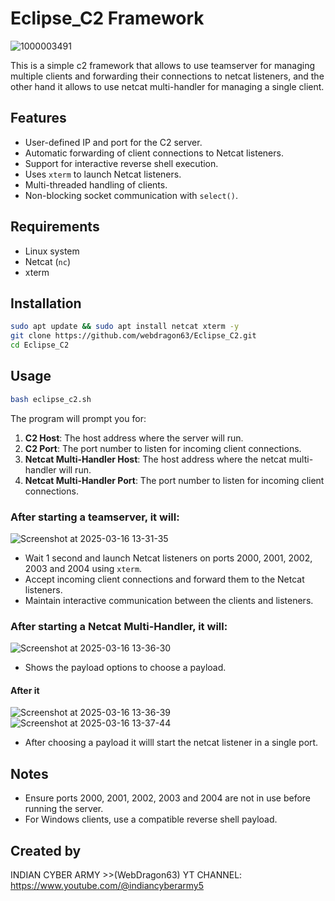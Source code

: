 # Eclipse_C2 Framework
![1000003491](https://github.com/user-attachments/assets/acda833e-d678-422a-87d0-6a290eefd5c1)


This is a simple c2 framework that allows to use teamserver for managing multiple clients and forwarding their connections to netcat listeners, and the other hand it allows to use netcat multi-handler for managing a single client. 

## Features
- User-defined IP and port for the C2 server.
- Automatic forwarding of client connections to Netcat listeners.
- Support for interactive reverse shell execution.
- Uses `xterm` to launch Netcat listeners.
- Multi-threaded handling of clients.
- Non-blocking socket communication with `select()`.

## Requirements
- Linux system
- Netcat (`nc`)
- xterm

## Installation
```sh
sudo apt update && sudo apt install netcat xterm -y
git clone https://github.com/webdragon63/Eclipse_C2.git
cd Eclipse_C2
```

## Usage
```sh
bash eclipse_c2.sh
```
The program will prompt you for:
1. **C2 Host**: The host address where the server will run.
2. **C2 Port**: The port number to listen for incoming client connections.
3. **Netcat Multi-Handler Host**: The host address where the netcat multi-handler will run.
4. **Netcat Multi-Handler Port**: The port number to listen for incoming client connections.

### After starting a teamserver, it will:
![Screenshot at 2025-03-16 13-31-35](https://github.com/user-attachments/assets/9764f6db-40bd-42c9-8b5c-aa521362af8d)

- Wait 1 second and launch Netcat listeners on ports 2000, 2001, 2002, 2003 and 2004 using `xterm`.
- Accept incoming client connections and forward them to the Netcat listeners.
- Maintain interactive communication between the clients and listeners.

### After starting a Netcat Multi-Handler, it will:
![Screenshot at 2025-03-16 13-36-30](https://github.com/user-attachments/assets/ad2aece2-2fbb-4541-acff-0478149fc8c2)
- Shows the payload options to choose a payload.
#### After it
![Screenshot at 2025-03-16 13-36-39](https://github.com/user-attachments/assets/138afb88-6a8e-4faa-8c3b-8c0656ea9411)
![Screenshot at 2025-03-16 13-37-44](https://github.com/user-attachments/assets/b2e07c0b-bcb3-4497-9984-2a5b107ef021)
- After choosing a payload it willl start the netcat listener in a single port.

## Notes
- Ensure ports 2000, 2001, 2002, 2003 and 2004 are not in use before running the server.
- For Windows clients, use a compatible reverse shell payload.

## Created by
INDIAN CYBER ARMY >>(WebDragon63)
YT CHANNEL: https://www.youtube.com/@indiancyberarmy5
